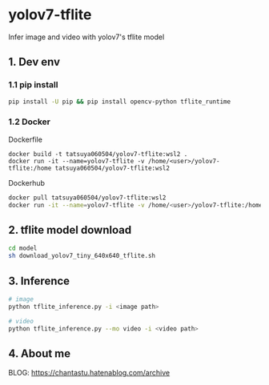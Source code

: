 # yolov7-tflite
Infer image and video with yolov7's tflite model

## 1. Dev env
### 1.1 pip install
```bash
pip install -U pip && pip install opencv-python tflite_runtime
```
### 1.2 Docker
Dockerfile
```
docker build -t tatsuya060504/yolov7-tflite:wsl2 .
docker run -it --name=yolov7-tflite -v /home/<user>/yolov7-tflite:/home tatsuya060504/yolov7-tflite:wsl2
```
Dockerhub
```bash
docker pull tatsuya060504/yolov7-tflite:wsl2
docker run -it --name=yolov7-tflite -v /home/<user>/yolov7-tflite:/home tatsuya060504/yolov7-tflite:wsl2
```

## 2. tflite model download
```bash
cd model
sh download_yolov7_tiny_640x640_tflite.sh
```

## 3. Inference
```bash
# image
python tflite_inference.py -i <image path>

# video
python tflite_inference.py --mo video -i <video path>
```
## 4. About me
BLOG: https://chantastu.hatenablog.com/archive
